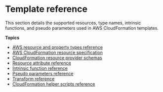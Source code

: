 # Template reference<a name="template-reference"></a>

This section details the supported resources, type names, intrinsic functions, and pseudo parameters used in AWS CloudFormation templates\.

**Topics**
+ [AWS resource and property types reference](aws-template-resource-type-ref.md)
+ [AWS CloudFormation resource specification](cfn-resource-specification.md)
+ [CloudFormation resource provider schemas](resource-type-schemas.md)
+ [Resource attribute reference](aws-product-attribute-reference.md)
+ [Intrinsic function reference](intrinsic-function-reference.md)
+ [Pseudo parameters reference](pseudo-parameter-reference.md)
+ [Transform reference](transform-reference.md)
+ [CloudFormation helper scripts reference](cfn-helper-scripts-reference.md)